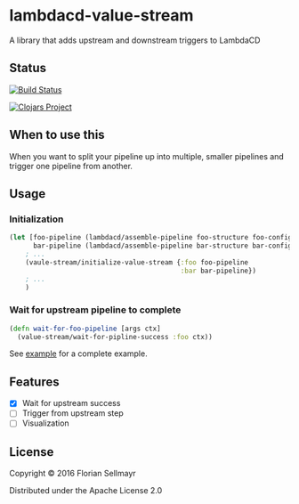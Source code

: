 # lambdacd-value-stream

A library that adds upstream and downstream triggers to LambdaCD

## Status

[![Build Status](https://travis-ci.org/flosell/lambdacd-value-stream.svg)](https://travis-ci.org/flosell/lambdacd-value-stream)

[![Clojars Project](https://img.shields.io/clojars/v/lambdacd-value-stream.svg)](https://clojars.org/lambdacd-value-stream)


## When to use this

When you want to split your pipeline up into multiple, smaller pipelines
and trigger one pipeline from another.

## Usage

### Initialization
```clojure
(let [foo-pipeline (lambdacd/assemble-pipeline foo-structure foo-config)
      bar-pipeline (lambdacd/assemble-pipeline bar-structure bar-config)]
    ; ...
    (vaule-stream/initialize-value-stream {:foo foo-pipeline
                                           :bar bar-pipeline})
    ; ...
    )
```

### Wait for upstream pipeline to complete

```clojure
(defn wait-for-foo-pipeline [args ctx]
  (value-stream/wait-for-pipline-success :foo ctx))
```

See [example](example/simple_pipeline.clj) for a complete example.

## Features

* [x] Wait for upstream success
* [ ] Trigger from upstream step
* [ ] Visualization

## License

Copyright © 2016 Florian Sellmayr

Distributed under the Apache License 2.0